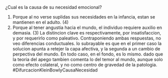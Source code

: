 ¿Cual es la causa de su necesidad emocional?
1) Porque al no verse suplidas sus necesidades en la infancia, estan se mantienen en el adulto. (4)
2) Porque al tener angustia hacia el mundo, el individuo requiere auxilio en demasia. (3)
La distincion clave es respectivamente, por insatisfaccion, y por requerirlo como paleativo. Contraponiendo ambas respuestas, no veo diferencias conductuales. lo subrayable es que en el primer caso la solucion apunta a retejer la capa afectiva, y la segunda a un cambio de perpectiva del mundo. En todo caso, en el fondo, es lo mismo. dado que la teoria del apego tambien comenta lo del temor al mundo, aunque solo como efecto colateral, y no como centro de gravedad de la patologia.
#DifurcacionKleinBowlyCausaNecesidad